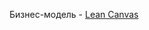 Бизнес-модель - [Lean Canvas](https://docs.google.com/spreadsheets/d/1sbGSWvbBHrVsEdLUlQtK4CMa7uU41xdhjMpDXuVDcY4/edit#gid=1)
